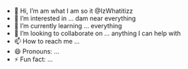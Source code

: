 - 👋 Hi, I’m am what I am so it @IzWhatitizz
- 👀 I’m interested in ... dam near everything
- 🌱 I’m currently learning ... everything 
- 💞️ I’m looking to collaborate on ... anything I can help with 
- 📫 How to reach me ...
- 😄 Pronouns: ...
- ⚡ Fun fact: ...

<!---
IzWhatitizz/IzWhatitizz is a ✨ special ✨ repository because its `README.md` (this file) appears on your GitHub profile.
You can click the Preview link to take a look at your changes.
--->
